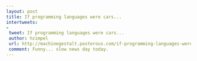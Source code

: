 ```yaml
---
layout: post
title: If programming languages were cars... 
intertweets: 
-
 tweet: If programming languages were cars... 
 author: hzimpel
 url: http://machinegestalt.posterous.com/if-programming-languages-were-cars
 comment: Funny... slow news day today.
---
```

 
 